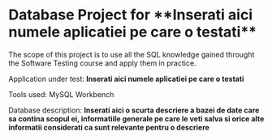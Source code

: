 <h1>Database Project for **Inserati aici numele aplicatiei pe care o testati**</h1>

The scope of this project is to use all the SQL knowledge gained throught the Software Testing course and apply them in practice.

Application under test: **Inserati aici numele aplicatiei pe care o testati**

Tools used: MySQL Workbench

Database description: **Inserati aici o scurta descriere a bazei de date care sa contina scopul ei, informatiile generale pe care le veti salva si orice alte informatii considerati ca sunt relevante pentru o descriere**

